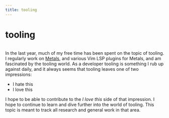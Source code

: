 ```yaml
---
title: tooling
---
```


# tooling

```scala mdoc:percentages:tooling
```

In the last year, much of my free time has been spent on the topic of tooling. I
regularly work on [Metals](https://scalameta.org/metals/), and various Vim LSP
plugins for Metals, and am fascinated by the tooling world. As a developer
tooling is something I rub up against daily, and it always seems that tooling
leaves one of two impressions:

- I hate this
- I love this

I hope to be able to contribute to the _I love this_ side of that impression. I
hope to continue to learn and dive further into the world of tooling. This topic
is meant to track all research and general work in that area.

```scala mdoc:tags:tooling
```
